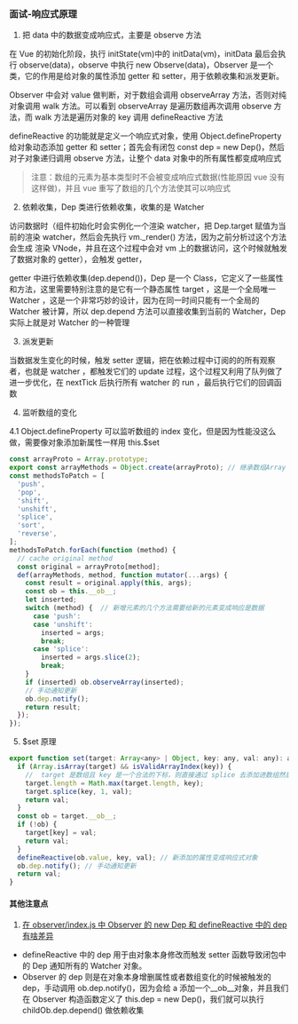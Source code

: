 ### 面试-响应式原理

1. 把 data 中的数据变成响应式，主要是 observe 方法

在 Vue 的初始化阶段，执行 initState(vm)中的 initData(vm)，initData 最后会执行 observe(data)，observe 中执行 new Observe(data)，Observer 是⼀个类，它的作⽤是给对象的属性添加 getter 和 setter，⽤于依赖收集和派发更新。

Observer 中会对 value 做判断，对于数组会调⽤ observeArray ⽅法，否则对纯对象调⽤ walk ⽅法。可以看到 observeArray 是遍历数组再次调⽤ observe ⽅法，⽽ walk ⽅法是遍历对象的 key 调⽤ defineReactive ⽅法

defineReactive 的功能就是定义⼀个响应式对象，使用 Object.defineProperty 给对象动态添加 getter 和 setter；首先会有闭包 const dep = new Dep()，然后对⼦对象递归调⽤ observe ⽅法，让整个 data 对象中的所有属性都变成响应式

> 注意：数组的元素为基本类型时不会被变成响应式数据(性能原因 vue 没有这样做)，并且 vue 重写了数组的几个方法使其可以响应式

2. 依赖收集，Dep 类进行依赖收集，收集的是 Watcher

访问数据时（组件初始化时会实例化⼀个渲染 watcher，把 Dep.target 赋值为当前的渲染 watcher，然后会先执⾏ vm.\_render() ⽅法，因为之前分析过这个⽅法会⽣成 渲染 VNode，并且在这个过程中会对 vm 上的数据访问，这个时候就触发了数据对象的 getter），会触发 getter，

getter 中进行依赖收集(dep.depend())，Dep 是⼀个 Class，它定义了⼀些属性和⽅法，这⾥需要特别注意的是它有⼀个静态属性 target ，这是⼀个全局唯⼀ Watcher ，这是⼀个⾮常巧妙的设计，因为在同⼀时间只能有⼀个全局的 Watcher 被计算，所以 dep.depend 方法可以直接收集到当前的 Watcher，Dep 实际上就是对 Watcher 的⼀种管理

3. 派发更新

当数据发⽣变化的时候，触发 setter 逻辑，把在依赖过程中订阅的的所有观察者，也就是 watcher ，都触发它们的 update 过程，这个过程⼜利⽤了队列做了进⼀步优化，在 nextTick 后执⾏所有 watcher 的 run ，最后执⾏它们的回调函数

4. 监听数组的变化

4.1 Object.defineProperty 可以监听数组的 index 变化，但是因为性能没这么做，需要像对象添加新属性一样用 this.$set

```js
const arrayProto = Array.prototype;
export const arrayMethods = Object.create(arrayProto); // 继承数组Array
const methodsToPatch = [
  'push',
  'pop',
  'shift',
  'unshift',
  'splice',
  'sort',
  'reverse',
];
methodsToPatch.forEach(function (method) {
  // cache original method
  const original = arrayProto[method];
  def(arrayMethods, method, function mutator(...args) {
    const result = original.apply(this, args);
    const ob = this.__ob__;
    let inserted;
    switch (method) {  // 新增元素的几个方法需要给新的元素变成响应是数据
      case 'push':
      case 'unshift':
        inserted = args;
        break;
      case 'splice':
        inserted = args.slice(2);
        break;
    }
    if (inserted) ob.observeArray(inserted);
    // 手动通知更新
    ob.dep.notify();
    return result;
  });
});
```

5. $set 原理

```js
export function set(target: Array<any> | Object, key: any, val: any): any {
  if (Array.isArray(target) && isValidArrayIndex(key)) {
    //  target 是数组且 key 是⼀个合法的下标，则直接通过 splice 去添加进数组然后返回
    target.length = Math.max(target.length, key);
    target.splice(key, 1, val);
    return val;
  }
  const ob = target.__ob__;
  if (!ob) {
    target[key] = val;
    return val;
  }
  defineReactive(ob.value, key, val); // 新添加的属性变成响应式对象
  ob.dep.notify(); // 手动通知更新
  return val;
}
```

#### 其他注意点

1. [在 observer/index.js 中 Observer 的 new Dep 和 defineReactive 中的 dep 有啥差异](https://www.jb51.net/article/266357.htm)

- defineReactive 中的 dep 用于由对象本身修改而触发 setter 函数导致闭包中的 Dep 通知所有的 Watcher 对象。
- Observer 的 dep 则是在对象本身增删属性或者数组变化的时候被触发的 dep，手动调用 ob.dep.notify()，因为会给 a 添加一个\_\_ob\_\_对象，并且我们在 Observer 构造函数定义了 this.dep = new Dep()，我们就可以执行 childOb.dep.depend() 做依赖收集
